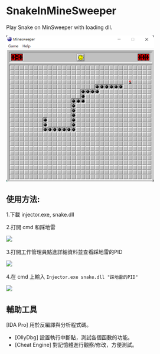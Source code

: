 # SnakeInMineSweeper
Play Snake on MinSweeper with loading dll.

<img src = "https://github.com/LiMinChu914/SnakeInMineSweeper/blob/main/screenshot.png" width = "400">

## 使用方法:

1.下載 injector.exe, snake.dll

2.打開 cmd 和踩地雷

<img src = "https://user-images.githubusercontent.com/61506816/192156294-c5b2c81e-9aad-47e6-852d-ad3452ebd434.png" width = "400">


3.打開工作管理員點進詳細資料並查看踩地雷的PID

<img src = "https://user-images.githubusercontent.com/61506816/192156535-b90b7a36-2afa-40e9-a066-fd65e83bb38b.png" width = "400">

4.在 cmd 上輸入 `Injector.exe snake.dll "踩地雷的PID"`

<img src = "https://user-images.githubusercontent.com/61506816/192155948-c5ca49dc-3bfd-466f-8a15-aacc63488b89.png" width = "400">


## 輔助工具
 [IDA Pro]
  用於反編譯與分析程式碼。
- [OllyDbg]
  設置執行中斷點，測試各個函數的功能。
- [Cheat Engine]
  對記憶體進行觀察/修改，方便測試。
